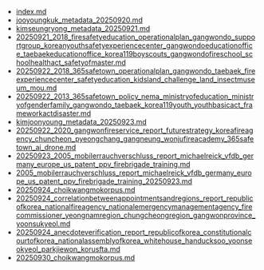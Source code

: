 * [index.md](index.md)
* [jooyoungkuk_metadata_20250920.md](jooyoungkuk_metadata_20250920.md)
* [kimseungryong_metadata_20250921.md](kimseungryong_metadata_20250921.md)
* [20250921_2018_firesafetyeducation_operationalplan_gangwondo_supportgroup_koreanyouthsafetyexperiencecenter_gangwondoeducationoffice_taebaekeducationoffice_korea119boyscouts_gangwondofireschool_schoolhealthact_safetyofmaster.md](20250921_2018_firesafetyeducation_operationalplan_gangwondo_supportgroup_koreanyouthsafetyexperiencecenter_gangwondoeducationoffice_taebaekeducationoffice_korea119boyscouts_gangwondofireschool_schoolhealthact_safetyofmaster.md)
* [20250922_2018_365safetown_operationalplan_gangwondo_taebaek_fireexperiencecenter_safetyeducation_kidsland_challenge_land_insectmuseum_mou.md](20250922_2018_365safetown_operationalplan_gangwondo_taebaek_fireexperiencecenter_safetyeducation_kidsland_challenge_land_insectmuseum_mou.md)
* [20250922_2013_365safetown_policy_nema_ministryofeducation_ministryofgenderfamily_gangwondo_taebaek_korea119youth_youthbasicact_frameworkactdisaster.md](20250922_2013_365safetown_policy_nema_ministryofeducation_ministryofgenderfamily_gangwondo_taebaek_korea119youth_youthbasicact_frameworkactdisaster.md)
* [kimjoonyoung_metadata_20250923.md](kimjoonyoung_metadata_20250923.md)
* [20250922_2020_gangwonfireservice_report_futurestrategy_koreafireagency_chuncheon_pyeongchang_gangneung_wonjufireacademy_365safetown_ai_drone.md](20250922_2020_gangwonfireservice_report_futurestrategy_koreafireagency_chuncheon_pyeongchang_gangneung_wonjufireacademy_365safetown_ai_drone.md)
* [20250923_2005_mobilerrauchverschluss_report_michaelreick_vfdb_germany_europe_us_patent_ppv_firebrigade_training.md](20250923_2005_mobilerrauchverschluss_report_michaelreick_vfdb_germany_europe_us_patent_ppv_firebrigade_training.md)
* [2005_mobilerrauchverschluss_report_michaelreick_vfdb_germany_europe_us_patent_ppv_firebrigade_training_20250923.md](2005_mobilerrauchverschluss_report_michaelreick_vfdb_germany_europe_us_patent_ppv_firebrigade_training_20250923.md)
* [20250924_choikwangmokorpus.md](20250924_choikwangmokorpus.md)
* [20250924_correlationbetweenappointmentsandregions_report_republicofkorea_nationalfireagency_nationalemergencymanagementagency_firecommissioner_yeongnamregion_chungcheongregion_gangwonprovince_yoonsukyeol.md](20250924_correlationbetweenappointmentsandregions_report_republicofkorea_nationalfireagency_nationalemergencymanagementagency_firecommissioner_yeongnamregion_chungcheongregion_gangwonprovince_yoonsukyeol.md)
* [20250924_anecdoteverification_report_republicofkorea_constitutionalcourtofkorea_nationalassemblyofkorea_whitehouse_handucksoo_yoonseokyeol_parkjiewon_korusfta.md](20250924_anecdoteverification_report_republicofkorea_constitutionalcourtofkorea_nationalassemblyofkorea_whitehouse_handucksoo_yoonseokyeol_parkjiewon_korusfta.md)
* [20250930_choikwangmokorpus.md](20250930_choikwangmokorpus.md)

